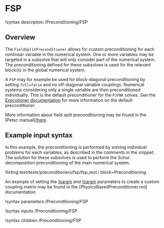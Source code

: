 # FSP

!syntax description /Preconditioning/FSP

## Overview

The `FieldSplitPreconditioner` allows for custom preconditioning for each nonlinear variable in the numerical
system. One or more variables may be targeted in a subsolve that will only consider part of the numerical system.
The preconditioning defined for these subsolves is used for the relevant block(s) in the global numerical system.

A `FSP` may for example be used for block-diagonal preconditioning by setting `full=false`
and no off-diagonal variable couplings. Numerical systems considering only a single variable
are then preconditioned individually. This is the default preconditioner for the `PJFNK` solves. See the
[Executioner documentation](Executioner/index.md) for more information on the default preconditioner.

More information about field split preconditioning may be found in the
[Petsc manual]([here](https://www.mcs.anl.gov/petsc/petsc-current/docs/manualpages/).

## Example input syntax

In this example, the preconditioning is performed by solving individual problems for each variables,
as described in the comments in the snippet. The solution for these subsolves is used to perform
the Schur decomposition preconditioning of the main numerical system.

!listing test/tests/preconditioners/fsp/fsp_test.i block=Preconditioning

An example of setting the [!param](/Preconditioning/FSP/off_diag_row) and
[!param](/Preconditioning/FSP/off_diag_column) parameters to create a custom
coupling matrix may be found in the
[PhysicsBasedPreconditioner.md] documentation.

!syntax parameters /Preconditioning/FSP

!syntax inputs /Preconditioning/FSP

!syntax children /Preconditioning/FSP
